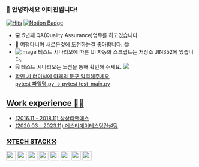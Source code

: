 ### 👋 안녕하세요 이미진입니다!


[![Hits](https://hits.seeyoufarm.com/api/count/incr/badge.svg?url=https%3A%2F%2Fgithub.com%2FJIN352%2Fhit-counter&count_bg=%2379C83D&title_bg=%23555555&icon=&icon_color=%23E7E7E7&title=count&edge_flat=false)](https://hits.seeyoufarm.com)
[![Notion Badge](http://img.shields.io/badge/Notion-111111?style=flat-square&logo=Notion&link=https://defiant-stool-4b9.notion.site/79ca75f6cf3e4621a8bd6d00ee3afe62?pvs=4)](https://defiant-stool-4b9.notion.site/79ca75f6cf3e4621a8bd6d00ee3afe62?pvs=4)


* 💻 5년째 QA(Quality Assurance)업무를 하고있습니다.
* 🧳 여행다니며 새로운것에 도전하는걸 좋아합니다. 😎
* ![image](https://github.com/JIN352/JIN352/assets/111266163/e4aad270-e696-430e-afc1-811ae52573aa) 테스트 시나리오에 따른 UI 자동화 스크립트는 저장소 JIN352에 있습니다.
* 🗒️ 테스트 시나리오는 노션을 통해 확인해 주세요.
  <a href="https://www.notion.so/e10261502958481483e27161106e84ee?pvs=4"><img src="http://img.shields.io/badge/Notion-111111?style=flat-square&logo=Notion&link=https://www.notion.so/e10261502958481483e27161106e84ee?pvs=4">
* 확인 시 터미널에 아래의 문구 입력해주세요<br/>
  pytest 파일명.py -> pytest test_main.py


## Work experience 🤹‍♀️
- (2016.11 - 2018.11) 상상티앤에스
- (2020.03 - 2023.11) 에스티에이테스팅컨설팅


<h3> ⚒️TECH STACK⚒️</h3>


<code><img height="25" img src="https://img.shields.io/badge/Selenium-43B02A?style=flat-square&logo=Selenium&logoColor=white"/></a></code>   <code><img height="25" img src="https://img.shields.io/badge/Python-3766AB?style=flat-square&logo=Python&logoColor=white"/></a></code>   <code><img height="25" img src="https://img.shields.io/badge/JIRA-2684FF?style=flat-square&logo=JIRA&logoColor=white"/></a></code>   <code><img height="25" img src="https://img.shields.io/badge/Confluence-2684FF?style=flat-square&logo=Confluence&logoColor=white"/></a></code>   <code><img height="25" img src="https://img.shields.io/badge/TestRail-50D18D?style=flat-square&logo=TestRail&logoColor=white"/></a></code>   <code><img height="25" img src="https://img.shields.io/badge/Orange for Oracle-EF0F14?style=flat-square&logo=Orange for Oracle&logoColor=white"/></a></code>   <code><img height="25" img src="https://img.shields.io/badge/MSSQL-000000?style=flat-square&logo=MSSQL&logoColor=white"/></a></code>   <code><img height="25" img src="https://img.shields.io/badge/POSTMAN-F36933?style=flat-square&logo=POSTMAN&logoColor=white"/></a></code>
